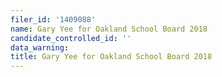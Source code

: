 ```yaml
---
filer_id: '1409088'
name: Gary Yee for Oakland School Board 2018
candidate_controlled_id: ''
data_warning: 
title: Gary Yee for Oakland School Board 2018
---
```

